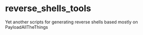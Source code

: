 # reverse_shells_tools
Yet another scripts for generating reverse shells based mostly on PayloadAllTheThings
